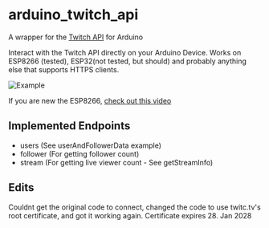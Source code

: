 # arduino_twitch_api
A wrapper for the [Twitch API](https://dev.twitch.tv/docs/api/reference/) for Arduino

Interact with the Twitch API directly on your Arduino Device. Works on ESP8266 (tested), ESP32(not tested, but should) and probably anything else that supports HTTPS clients.

![Example](https://i.imgur.com/xMxX4YD.png)

If you are new the ESP8266, [check out this video](https://www.youtube.com/watch?v=AFUAMVFzpWw)

## Implemented Endpoints

- users (See userAndFollowerData example)
- follower (For getting follower count)
- stream (For getting live viewer count - See getStreamInfo)

## Edits

Couldnt get the original code to connect, changed the code to use twitc.tv's root certificate, and got it working again. 
Certificate expires 28. Jan 2028
